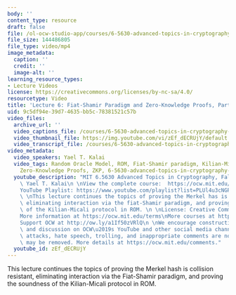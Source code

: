 ```yaml
---
body: ''
content_type: resource
draft: false
file: /ol-ocw-studio-app/courses/6-5630-advanced-topics-in-cryptography-fall-2023/65630-f23-lecture-6-part-2_360p_16_9.mp4
file_size: 144486805
file_type: video/mp4
image_metadata:
  caption: ''
  credit: ''
  image-alt: ''
learning_resource_types:
- Lecture Videos
license: https://creativecommons.org/licenses/by-nc-sa/4.0/
resourcetype: Video
title: 'Lecture 6: Fiat-Shamir Paradigm and Zero-Knowledge Proofs, Part 2'
uid: 9c5df94e-39d7-4635-bb5c-78381521c57b
video_files:
  archive_url: ''
  video_captions_file: /courses/6-5630-advanced-topics-in-cryptography-fall-2023/1X4zMM8XjBZqEcoubtqZz31RDVl3h8AIc_transcript.webvtt
  video_thumbnail_file: https://img.youtube.com/vi/zEf_dECRUjY/default.jpg
  video_transcript_file: /courses/6-5630-advanced-topics-in-cryptography-fall-2023/1X4zMM8XjBZqEcoubtqZz31RDVl3h8AIc_transcript.pdf
video_metadata:
  video_speakers: Yael T. Kalai
  video_tags: Random Oracle Model, ROM, Fiat-Shamir paradigm, Kilian-Micali protocol,
    Zero-Knowledge Proofs, ZKP, 6-5630-advanced-topics-in-cryptography-fall-2023
  youtube_description: "MIT 6.5630 Advanced Topics in Cryptography, Fall 2023\nInstructor:\
    \ Yael T. Kalai\n \nView the complete course:  https://ocw.mit.edu/courses/6-5630-advanced-topics-in-cryptography-fall-2023/\n\
    YouTube Playlist: https://www.youtube.com/playlist?list=PLUl4u3cNGP61EZllk7zwgvPbI4kbnKhWz\n\
    \ \nThis lecture continues the topics of proving the Merkel has is collision resistant,\
    \ eliminating interaction via the fiat-Shamir paradigm, and proving the soundness\
    \ of the Kilian-Micali protocol in ROM. \n \nLicense: Creative Commons BY-NC-SA\n\
    More information at https://ocw.mit.edu/terms\nMore courses at https://ocw.mit.edu\n\
    Support OCW at http://ow.ly/a1If50zVRlQ\n \nWe encourage constructive comments\
    \ and discussion on OCW\u2019s YouTube and other social media channels. Personal\
    \ attacks, hate speech, trolling, and inappropriate comments are not allowed and\
    \ may be removed. More details at https://ocw.mit.edu/comments."
  youtube_id: zEf_dECRUjY
---
```

This lecture continues the topics of proving the Merkel hash is collision resistant, eliminating interaction via the Fiat-Shamir paradigm, and proving the soundness of the Kilian-Micali protocol in ROM.